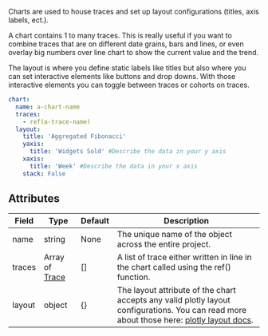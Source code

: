 Charts are used to house traces and set up layout configurations (titles, axis labels, ect.).

A chart contains 1 to many traces. This is really useful if you want to combine traces that are on different date grains, bars and lines, or even overlay big numbers over line chart to show the current value and the trend.

The layout is where you define static labels like titles but also where you can set interactive elements like buttons and drop downs. With those interactive elements you can toggle between traces or cohorts on traces.
``` yaml
chart:
  name: a-chart-name
  traces:
    - ref(a-trace-name)
  layout:
    title: 'Aggregated Fibonacci'
    yaxis:
      title: 'Widgets Sold' #Describe the data in your y axis
    xaxis:
      title: 'Week' #Describe the data in your x axis
    stack: False
```
## Attributes
| Field | Type | Default | Description |
|-------|------|---------|-------------|
| name | string | None | The unique name of the object across the entire project. |
| traces | Array of [Trace](https://docs.visivo.io/reference/configuration/Trace/) | [] | A list of trace either written in line in the chart called using the ref() function. |
| layout | object | {} | The layout attribute of the chart accepts any valid plotly layout configurations. You can read more about those here: [plotly layout docs](https://plotly.com/javascript/reference/layout/). |
